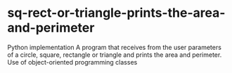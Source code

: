 # sq-rect-or-triangle-prints-the-area-and-perimeter
Python implementation A program that receives from the user parameters of a circle, square, rectangle or triangle and prints the area and perimeter. Use of object-oriented programming classes
